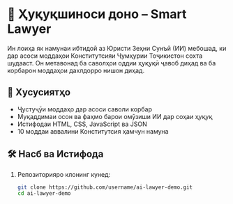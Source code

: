 # 🧠 Ҳуқуқшиноси доно – Smart Lawyer 

Ин лоиҳа як намунаи ибтидоӣ аз Юристи Зеҳни Сунъӣ (ИИ) мебошад, ки дар асоси моддаҳои Конститутсияи Ҷумҳурии Тоҷикистон сохта шудааст. Он метавонад ба саволҳои оддии ҳуқуқӣ ҷавоб диҳад ва ба корбарон моддаҳои дахлдорро нишон диҳад.

## 📌 Хусусиятҳо

- Ҷустуҷӯи моддаҳо дар асоси саволи корбар
- Муқаддимаи осон ва фаҳмо барои омӯзиши ИИ дар соҳаи ҳуқуқ
- Истифодаи HTML, CSS, JavaScript ва JSON
- 10 моддаи аввалини Конститутсия ҳамчун намуна

## 🛠️ Насб ва Истифода

1. Репозиторияро клонинг кунед:
   ```bash
   git clone https://github.com/username/ai-lawyer-demo.git
   cd ai-lawyer-demo
